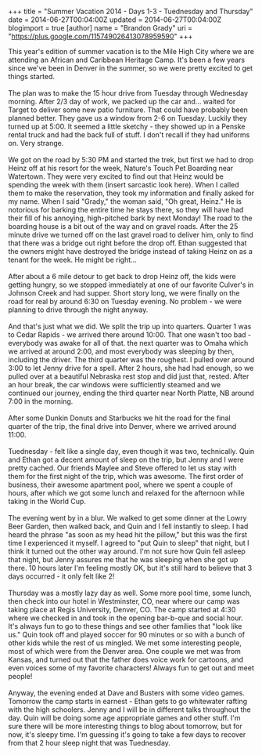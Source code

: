+++
title = "Summer Vacation 2014 - Days 1-3 - Tuednesday and Thursday"
date = 2014-06-27T00:04:00Z
updated = 2014-06-27T00:04:00Z
blogimport = true 
[author]
	name = "Brandon Grady"
	uri = "https://plus.google.com/115749026413078959590"
+++

This year's edition of summer vacation is to the Mile High City where we are attending an African and Caribbean Heritage Camp. It's been a few years since we've been in Denver in the summer, so we were pretty excited to get things started.<br /><br />The plan was to make the 15 hour drive from Tuesday through Wednesday morning. After 2/3 day of work, we packed up the car and... waited for Target to deliver some new patio furniture. That could have probably been planned better. They gave us a window from 2-6 on Tuesday. Luckily they turned up at 5:00. It seemed a little sketchy - they showed up in a Penske rental truck and had the back full of stuff. I don't recall if they had uniforms on. Very strange.<br /><br />We got on the road by 5:30 PM and started the trek, but first we had to drop Heinz off at his resort for the week, Nature's Touch Pet Boarding near Watertown. They were very excited to find out that Heinz would be spending the week with them (insert sarcastic look here). When I called them to make the reservation, they took my information and finally asked for my name. When I said "Grady," the woman said, "Oh great, Heinz." He is notorious for barking the entire time he stays there, so they will have had their fill of his annoying, high-pitched bark by next Monday! The road to the boarding house is a bit out of the way and on gravel roads. After the 25 minute drive we turned off on the last gravel road to deliver him, only to find that there was a bridge out right before the drop off. Ethan suggested that the owners might have destroyed the bridge instead of taking Heinz on as a tenant for the week. He might be right...<br /><br />After about a 6 mile detour to get back to drop Heinz off, the kids were getting hungry, so we stopped immediately at one of our favorite Culver's in Johnson Creek and had supper. Short story long, we were finally on the road for real by around 6:30 on Tuesday evening. No problem - we were planning to drive through the night anyway.<br /><br />And that's just what we did. We split the trip up into quarters. Quarter 1 was to Cedar Rapids - we arrived there around 10:00. That one wasn't too bad - everybody was awake for all of that. the next quarter was to Omaha which we arrived at around 2:00, and most everybody was sleeping by then, including the driver. The third quarter was the roughest. I pulled over around 3:00 to let Jenny drive for a spell. After 2 hours, she had had enough, so we pulled over at a beautiful Nebraska rest stop and did just that, rested. After an hour break, the car windows were sufficiently steamed and we continued our journey, ending the third quarter near North Platte, NB around 7:00 in the morning.<br /><br />After some Dunkin Donuts and Starbucks we hit the road for the final quarter of the trip, the final drive into Denver, where we arrived around 11:00.<br /><br />Tuednesday - felt like a single day, even though it was two, technically. Quin and Ethan got a decent amount of sleep on the trip, but Jenny and I were pretty cached. Our friends Maylee and Steve offered to let us stay with them for the first night of the trip, which was awesome. The first order of business, their awesome apartment pool, where we spent a couple of hours, after which we got some lunch and relaxed for the afternoon while taking in the World Cup.<br /><br />The evening went by in a blur. We walked to get some dinner at the Lowry Beer Garden, then walked back, and Quin and I fell instantly to sleep. I had heard the phrase "as soon as my head hit the pillow," but this was the first time I experienced it myself. I agreed to "put Quin to sleep" that night, but I think it turned out the other way around. I'm not sure how Quin fell asleep that night, but Jenny assures me that he was sleeping when she got up there. 10 hours later I'm feeling mostly OK, but it's still hard to believe that 3 days occurred - it only felt like 2!<br /><br />Thursday was a mostly lazy day as well. Some more pool time, some lunch, then check into our hotel in Westminster, CO, near where our camp was taking place at Regis University, Denver, CO. The camp started at 4:30 where we checked in and took in the opening bar-b-que and social hour. It's always fun to go to these things and see other families that "look like us." Quin took off and played soccer for 90 minutes or so with a bunch of other kids while the rest of us mingled. We met some interesting people, most of which were from the Denver area. One couple we met was from Kansas, and turned out that the father does voice work for cartoons, and even voices some of my favorite characters! Always fun to get out and meet people!<br /><br />Anyway, the evening ended at Dave and Busters with some video games. Tomorrow the camp starts in earnest - Ethan gets to go whitewater rafting with the high schoolers. Jenny and I will be in different talks throughout the day. Quin will be doing some age appropriate games and other stuff. I'm sure there will be more interesting things to blog about tomorrow, but for now, it's sleepy time. I'm guessing it's going to take a few days to recover from that 2 hour sleep night that was Tuednesday.
